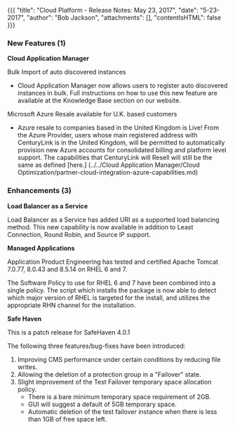  {{{
"title": "Cloud Platform - Release Notes: May 23, 2017",
"date": "5-23-2017",
"author": "Bob Jackson",
"attachments": [],
"contentIsHTML": false
}}}

### New Features (1)

 __Cloud Application Manager__

Bulk Import of auto discovered instances

- Cloud Application Manager now allows users to register auto discovered instances in bulk. Full instructions on how to use this new feature are available at the Knowledge Base section on our website.

Microsoft Azure Resale available for U.K. based customers

- Azure resale to companies based in the United Kingdom is Live! From the Azure Provider, users whose main registered address with CenturyLink is in the United Kingdom, will be permitted to automatically provision new Azure accounts for consolidated billing and platform level support. The capabilities that CenturyLink will Resell will still be the same as defined [here.] (../../Cloud Application Manager/Cloud Optimization/partner-cloud-integration-azure-capabilities.md)

### Enhancements (3)

 __Load Balancer as a Service__

Load Balancer as a Service has added URI as a supported load balancing method. This new capability is now available in addition to Least Connection, Round Robin, and Source IP support.

 __Managed Applications__

Application Product Engineering has tested and certified Apache Tomcat
7.0.77, 8.0.43 and 8.5.14 on RHEL  6 and 7.

The Software Policy to use for RHEL 6 and 7 have been combined into a single policy.  The script which installs the package is now able to detect which major version of RHEL is targeted for the install, and utilizes the appropriate RHN channel for the installation.

 __Safe Haven__

This is a patch release for SafeHaven 4.0.1

The following three features/bug-fixes have been introduced:

1. Improving CMS performance under certain conditions by reducing file writes.
2. Allowing the deletion of a protection group in a "Failover" state.
3. Slight improvement of the Test Failover temporary space allocation policy.
      - There is a bare minimum temporary space requirement of 2GB.
      - GUI will suggest a default of 5GB temporary space.
      - Automatic deletion of the test failover instance when there is less
        than 1GB of free space left.
